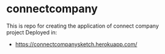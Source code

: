 # connectcompany

This is  repo for creating the application of connect company<br>
project Deployed in:<br>
- <https://connectcompanysketch.herokuapp.com/>
